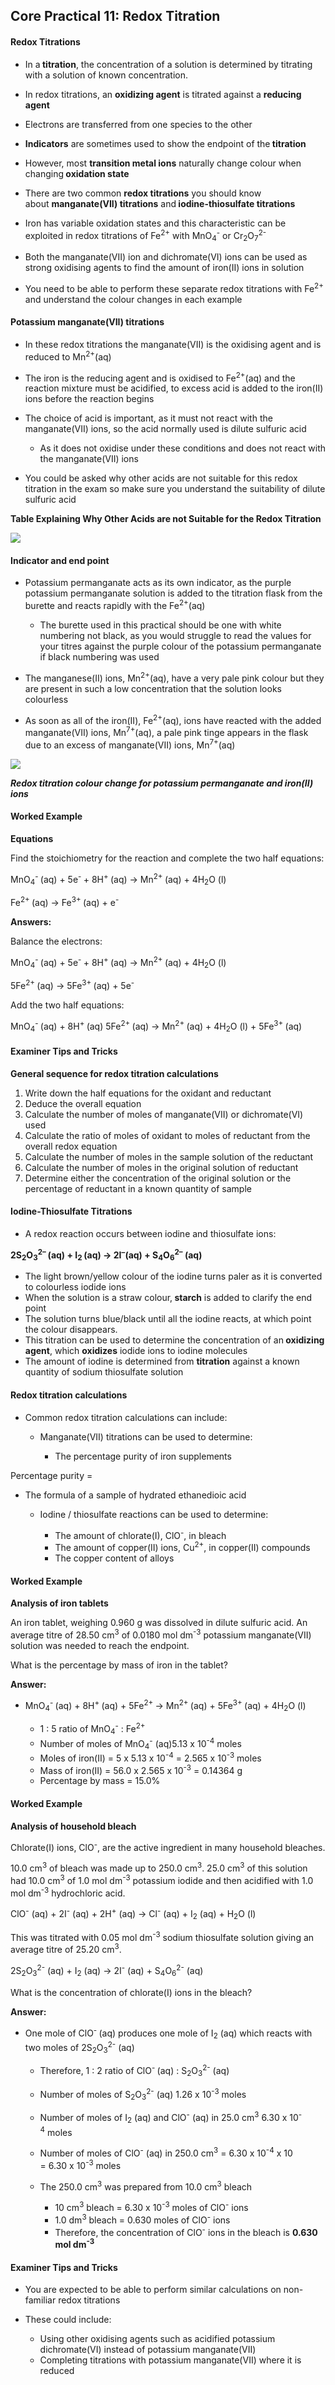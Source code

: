 Core Practical 11: Redox Titration
----------------------------------

#### Redox Titrations

* In a<b> titration</b>, the concentration of a solution is determined by titrating with a solution of known concentration.
* In redox titrations, an <b>oxidizing agent</b> is titrated against a <b>reducing agent</b>
* Electrons are transferred from one species to the other
* <b>Indicators</b> are sometimes used to show the endpoint of the<b> titration</b>
* However, most <b>transition metal ions</b> naturally change colour when changing<b> oxidation state</b>
* There are two common <b>redox titrations</b> you should know about <b>manganate(VII) titrations</b> and<b> iodine-thiosulfate titrations</b>

* Iron has variable oxidation states and this characteristic can be exploited in redox titrations of Fe<sup>2+</sup> with MnO<sub>4</sub><sup>-</sup> or Cr<sub>2</sub>O<sub>7</sub><sup>2-</sup>
* Both the manganate(VII) ion and dichromate(VI) ions can be used as strong oxidising agents to find the amount of iron(II) ions in solution
* You need to be able to perform these separate redox titrations with Fe<sup>2+</sup> and understand the colour changes in each example

#### Potassium manganate(VII) titrations

* In these redox titrations the manganate(VII) is the oxidising agent and is reduced to Mn<sup>2+</sup>(aq)
* The iron is the reducing agent and is oxidised to Fe<sup>2+</sup>(aq) and the reaction mixture must be acidified, to excess acid is added to the iron(II) ions before the reaction begins
* The choice of acid is important, as it must not react with the manganate(VII) ions, so the acid normally used is dilute sulfuric acid

  + As it does not oxidise under these conditions and does not react with the manganate(VII) ions
* You could be asked why other acids are not suitable for this redox titration in the exam so make sure you understand the suitability of dilute sulfuric acid

<b>Table Explaining Why Other Acids are not Suitable for the Redox Titration</b>

![](8.2.4-Table-for-unsuitable-acids.png)

#### Indicator and end point

* Potassium permanganate acts as its own indicator, as the purple potassium permanganate solution is added to the titration flask from the burette and reacts rapidly with the Fe<sup>2+</sup>(aq)

  + The burette used in this practical should be one with white numbering not black, as you would struggle to read the values for your titres against the purple colour of the potassium permanganate if black numbering was used
* The manganese(II) ions, Mn<sup>2+</sup>(aq), have a very pale pink colour but they are present in such a low concentration that the solution looks colourless
* As soon as all of the iron(II), Fe<sup>2+</sup>(aq), ions have reacted with the added manganate(VII) ions, Mn<sup>7+</sup>(aq), a pale pink tinge appears in the flask due to an excess of manganate(VII) ions, Mn<sup>7+</sup>(aq)

![](8.2.4-Redox-titration.png)

<i><b>Redox titration colour change for potassium permanganate and iron(II) ions</b></i>

#### Worked Example

<b>Equations</b>

Find the stoichiometry for the reaction and complete the two half equations:

MnO<sub>4</sub><sup>- </sup>(aq) + 5e<sup>- </sup>+ 8H<sup>+ </sup>(aq) → Mn<sup>2+ </sup>(aq) + 4H<sub>2</sub>O (l)

Fe<sup>2+ </sup>(aq) → Fe<sup>3+ </sup>(aq) + e<sup>-</sup>

<b>Answers:</b>

Balance the electrons:

MnO<sub>4</sub><sup>- </sup>(aq) + 5e<sup>- </sup>+ 8H<sup>+ </sup>(aq) → Mn<sup>2+ </sup>(aq) + 4H<sub>2</sub>O (l)

5Fe<sup>2+ </sup>(aq) → 5Fe<sup>3+ </sup>(aq) + 5e<sup>-</sup>

Add the two half equations:

MnO<sub>4</sub><sup>- </sup>(aq) + 8H<sup>+ </sup>(aq) 5Fe<sup>2+ </sup>(aq) → Mn<sup>2+ </sup>(aq) + 4H<sub>2</sub>O (l) + 5Fe<sup>3+ </sup>(aq)

#### Examiner Tips and Tricks

<b>General sequence for redox titration calculations</b>

1. Write down the half equations for the oxidant and reductant
2. Deduce the overall equation
3. Calculate the number of moles of manganate(VII) or dichromate(VI) used
4. Calculate the ratio of moles of oxidant to moles of reductant from the overall redox equation
5. Calculate the number of moles in the sample solution of the reductant
6. Calculate the number of moles in the original solution of reductant
7. Determine either the concentration of the original solution or the percentage of reductant in a known quantity of sample

#### Iodine-Thiosulfate Titrations

* A redox reaction occurs between iodine and thiosulfate ions:

<b>2S</b><sub><b>2</b></sub><b>O</b><sub><b>3</b></sub><sup><b>2– </b></sup><b>(aq) + I</b><sub><b>2 </b></sub><b>(aq) → 2I</b><sup><b>–</b></sup><b>(aq) + S</b><sub><b>4</b></sub><b>O</b><sub><b>6</b></sub><sup><b>2–</b></sup><b> (aq)</b>

* The light brown/yellow colour of the iodine turns paler as it is converted to colourless iodide ions
* When the solution is a straw colour,<b> starch</b> is added to clarify the end point
* The solution turns blue/black until all the iodine reacts, at which point the colour disappears.
* This titration can be used to determine the concentration of an<b> oxidizing agent</b>, which <b>oxidizes</b> iodide ions to iodine molecules
* The amount of iodine is determined from <b>titration</b> against a known quantity of sodium thiosulfate solution

#### Redox titration calculations

* Common redox titration calculations can include:

  + Manganate(VII) titrations can be used to determine:

    - The percentage purity of iron supplements

Percentage purity = <math>mass of samplemass of impure sample × 100{"language":"en","fontFamily":"Times New Roman","fontSize":"18"}</math>

* The formula of a sample of hydrated ethanedioic acid

  + Iodine / thiosulfate reactions can be used to determine:

    - The amount of chlorate(I), ClO<sup>-</sup>, in bleach
    - The amount of copper(II) ions, Cu<sup>2+</sup>, in copper(II) compounds
    - The copper content of alloys

#### Worked Example

<b>Analysis of iron tablets</b>

An iron tablet, weighing 0.960 g was dissolved in dilute sulfuric acid. An average titre of 28.50 cm<sup>3</sup> of 0.0180 mol dm<sup>-3</sup> potassium manganate(VII) solution was needed to reach the endpoint.

What is the percentage by mass of iron in the tablet?

<b>Answer:</b>

* MnO<sub>4</sub><sup>- </sup>(aq) + 8H<sup>+ </sup>(aq) + 5Fe<sup>2+ </sup>→ Mn<sup>2+ </sup>(aq) + 5Fe<sup>3+ </sup>(aq) + 4H<sub>2</sub>O (l)

  + 1 : 5 ratio of MnO<sub>4</sub><sup>-</sup> : Fe<sup>2+</sup>
  + Number of moles of MnO<sub>4</sub><sup>-</sup> (aq)<math>= 0.0180 × 25.01000 ={"language":"en","fontFamily":"Times New Roman","fontSize":"18"}</math>5.13 x 10<sup>-4</sup> moles
  + Moles of iron(II) = 5 x 5.13 x 10<sup>-4</sup> = 2.565 x 10<sup>-3</sup> moles
  + Mass of iron(II) = 56.0 x 2.565 x 10<sup>-3</sup> = 0.14364 g
  + Percentage by mass = <math>= 0.143640.960 ×100= {"language":"en","fontFamily":"Times New Roman","fontSize":"18"}</math>15.0%

#### Worked Example

<b>Analysis of household bleach</b>

Chlorate(I) ions, ClO<sup>-</sup>, are the active ingredient in many household bleaches.

10.0 cm<sup>3</sup> of bleach was made up to 250.0 cm<sup>3</sup>. 25.0 cm<sup>3</sup> of this solution had 10.0 cm<sup>3</sup> of 1.0 mol dm<sup>-3</sup> potassium iodide and then acidified with 1.0 mol dm<sup>-3</sup> hydrochloric acid.

ClO<sup>-</sup> (aq) + 2I<sup>-</sup> (aq) + 2H<sup>+</sup> (aq) → Cl<sup>-</sup> (aq) + I<sub>2</sub> (aq) + H<sub>2</sub>O (l)

This was titrated with 0.05 mol dm<sup>-3</sup> sodium thiosulfate solution giving an average titre of 25.20 cm<sup>3</sup>.

2S<sub>2</sub>O<sub>3</sub><sup>2-</sup> (aq) + I<sub>2</sub> (aq) → 2I<sup>-</sup> (aq) + S<sub>4</sub>O<sub>6</sub><sup>2-</sup> (aq)

What is the concentration of chlorate(I) ions in the bleach?

<b>Answer:</b>

* One mole of ClO<sup>- </sup>(aq) produces one mole of I<sub>2</sub> (aq) which reacts with two moles of 2S<sub>2</sub>O<sub>3</sub><sup>2-</sup> (aq)

  + Therefore, 1 : 2 ratio of ClO<sup>- </sup>(aq) : S<sub>2</sub>O<sub>3</sub><sup>2-</sup> (aq)
  + Number of moles of S<sub>2</sub>O<sub>3</sub><sup>2-</sup> (aq) <math>= 0.05 × 25.201000= {"language":"en","fontFamily":"Times New Roman","fontSize":"18"}</math>1.26 x 10<sup>-3</sup> moles
  + Number of moles of I<sub>2</sub> (aq) and ClO<sup>-</sup> (aq) in 25.0 cm<sup>3</sup> <math>= 1.26 × 10-32 ={"language":"en","fontFamily":"Times New Roman","fontSize":"18"}</math>6.30 x 10<sup>-4</sup> moles
  + Number of moles of ClO<sup>-</sup> (aq) in 250.0 cm<sup>3</sup> = 6.30 x 10<sup>-4</sup> x 10 = 6.30 x 10<sup>-3</sup> moles
  + The 250.0 cm<sup>3</sup> was prepared from 10.0 cm<sup>3</sup> bleach

    - 10 cm<sup>3</sup> bleach = 6.30 x 10<sup>-3</sup> moles of ClO<sup>-</sup> ions
    - 1.0 dm<sup>3</sup> bleach = 0.630 moles of ClO<sup>-</sup> ions
    - Therefore, the concentration of ClO<sup>-</sup> ions in the bleach is <b>0.630 mol dm</b><sup><b>-3</b></sup><b> </b>

#### Examiner Tips and Tricks

* You are expected to be able to perform similar calculations on non-familiar redox titrations
* These could include:

  + Using other oxidising agents such as acidified potassium dichromate(VI) instead of potassium manganate(VII)
  + Completing titrations with potassium manganate(VII) where it is reduced
